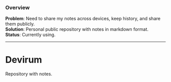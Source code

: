 ### Overview
**Problem**: Need to share my notes across devices, keep history, and share them publicly.\
**Solution**: Personal public repository with notes in markdown format.\
**Status**: Currently using.

----

# Devirum 

Repository with notes.
